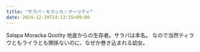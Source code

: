 ```yaml
---
title: "サラパ・モラッカ・クーリティ"
date: 2024-12-20T14:13:15+09:00
---
```

Salapa Moracka Qoolity
地底からの生存者。サラパは本名。
なので当然ティラウともライラとも関係ないのに、なぜか巻き込まれる幼女。
